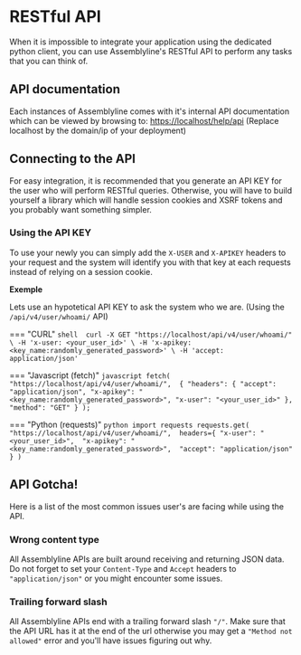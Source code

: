 # RESTful API

When it is impossible to integrate your application using the dedicated python client, you can use Assemblyline's RESTful API to perform any tasks that you can think of.

## API documentation

Each instances of Assemblyline comes with it's internal API documentation which can be viewed by browsing to: [https://localhost/help/api](https://localhost/help/api) (Replace localhost by the domain/ip of your deployment)

## Connecting to the API

For easy integration, it is recommended that you generate an API KEY for the user who will perform RESTful queries. Otherwise, you will have to build yourself a library which will handle session cookies and XSRF tokens and you probably want something simpler.

### Using the API KEY 

To use your newly you can simply add the `X-USER` and `X-APIKEY` headers to your request and the system will identify you with that key at each requests instead of relying on a session cookie.

**Exemple**

Lets use an hypotetical API KEY to ask the system who we are. (Using the `/api/v4/user/whoami/` API)


=== "CURL"
    ``` shell 
    curl -X GET "https://localhost/api/v4/user/whoami/" \
         -H 'x-user: <your_user_id>' \
         -H 'x-apikey: <key_name:randomly_generated_password>' \
         -H 'accept: application/json'
    ```

=== "Javascript (fetch)"
    ``` javascript
    fetch(
      "https://localhost/api/v4/user/whoami/", 
      {
        "headers": {
          "accept": "application/json",
          "x-apikey": "<key_name:randomly_generated_password>",
          "x-user": "<your_user_id>"
        },
        "method": "GET"
      }
    );
    ```

=== "Python (requests)"
    ``` python
    import requests
    requests.get(
        "https://localhost/api/v4/user/whoami/", 
        headers={
            "x-user": "<your_user_id>", 
            "x-apikey": "<key_name:randomly_generated_password>", 
            "accept": "application/json"
        }
    )
    ```

## API Gotcha! 

Here is a list of the most common issues user's are facing while using the API.

### Wrong content type

All Assemblyline APIs are built around receiving and returning JSON data. Do not forget to set your `Content-Type` and `Accept` headers to `"application/json"` or you might encounter some issues.

### Trailing forward slash

All Assemblyline APIs end with a trailing forward slash `"/"`. Make sure that the API URL has it at the end of the url otherwise you may get a `"Method not allowed"` error and you'll have issues figuring out why.